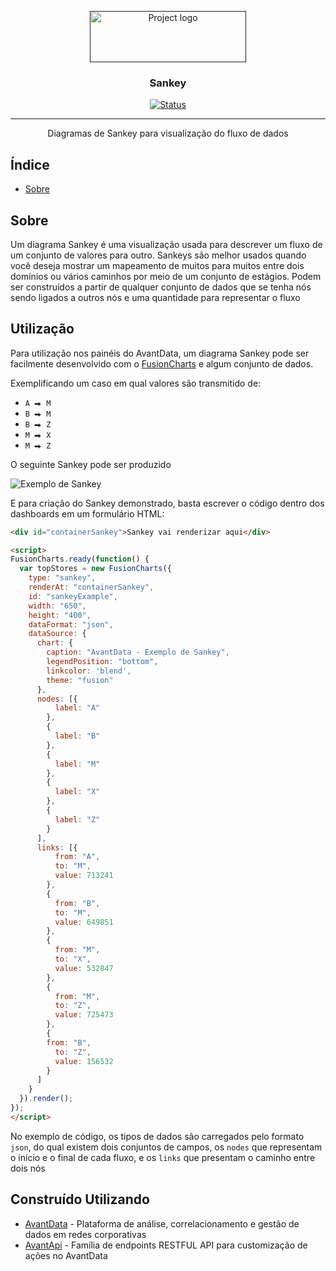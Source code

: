 <p align="center">
  <a href="" rel="noopener">
 <img width=250px height=82px src="https://i.imgur.com/zHVh1RJ.png" alt="Project logo"></a>
</p>

<h3 align="center">Sankey</h3>

<div align="center">

[![Status](https://img.shields.io/badge/status-active-success.svg)]()

</div>

---

<p align="center"> Diagramas de Sankey para visualização do fluxo de dados
    <br> 
</p>

## Índice

- [Sobre](#about)

## Sobre <a name = "about"></a>

Um diagrama Sankey é uma visualização usada para descrever um fluxo de um conjunto de valores para outro. Sankeys são melhor usados ​​quando você deseja mostrar um mapeamento de muitos para muitos entre dois domínios ou vários caminhos por meio de um conjunto de estágios. Podem ser construídos a partir de qualquer conjunto de dados que se tenha nós sendo ligados a outros nós e uma quantidade para representar o fluxo

## Utilização <a name = "use"></a>

Para utilização nos painéis do AvantData, um diagrama Sankey pode ser facilmente desenvolvido com o [FusionCharts](https://www.fusioncharts.com/dev/chart-guide/standard-charts/sankey-diagram) e algum conjunto de dados.

Exemplificando um caso em qual valores são transmitido de:
- `A ⮕ M`
- `B ⮕ M`
- `B ⮕ Z`
- `M ⮕ X`
- `M ⮕ Z`

O seguinte Sankey pode ser produzido

![Exemplo de Sankey](https://i.imgur.com/V4obmBE.png)

E para criação do Sankey demonstrado, basta escrever o código dentro dos dashboards em um formulário HTML:
```html
<div id="containerSankey">Sankey vai renderizar aqui</div>

<script>
FusionCharts.ready(function() {
  var topStores = new FusionCharts({
    type: "sankey",
    renderAt: "containerSankey",
    id: "sankeyExample",
    width: "650",
    height: "400",
    dataFormat: "json",
    dataSource: {
      chart: {
        caption: "AvantData - Exemplo de Sankey",
        legendPosition: "bottom",
        linkcolor: 'blend',
        theme: "fusion"
      },
      nodes: [{
          label: "A"
        },
        {
          label: "B"
        },
        {
          label: "M"
        },
        {
          label: "X"
        },
        {
          label: "Z"
        }
      ],
      links: [{
          from: "A",
          to: "M",
          value: 713241
        },
        {
          from: "B",
          to: "M",
          value: 649851
        },
        {
          from: "M",
          to: "X",
          value: 532847
        },
        {
          from: "M",
          to: "Z",
          value: 725473
        },
        {
        from: "B",
          to: "Z",
          value: 156532
        }
      ]
    }
  }).render();
});
</script>

```
No exemplo de código, os tipos de dados são carregados pelo formato `json`, do qual existem dois conjuntos de campos, os `nodes` que representam o início e o final de cada fluxo, e os `links` que presentam o caminho entre dois nós 

## Construído Utilizando <a name = "built_using"></a>

- [AvantData](https://www.avantdata.com.br/) - Plataforma de análise, correlacionamento e gestão de dados em redes corporativas
- [AvantApi](https://avantapi.avantsec.com.br/) - Família de endpoints RESTFUL API para customização de ações no AvantData